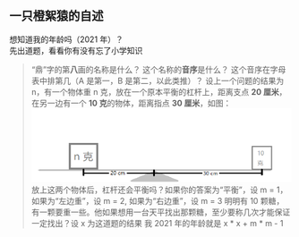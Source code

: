 ## 一只橙絮猿的自述
想知道我的年龄吗（2021 年）？  
先出道题，看看你有没有忘了小学知识
>“鼎”字的第**八**画的名称是什么？
>这个名称的**音序**是什么？
>这个音序在字母表中排第几（A 是第一，B 是第二，以此类推）？
>设上一个问题的结果为 n，有一个物体重 n 克，放在一个原本平衡的杠杆上，距离支点 **20 厘米**，在另一边有一个 **10 克**的物体，距离指点 **30 厘米**，如图：  
>![杠杆](杠杆.png)
>放上这两个物体后，杠杆还会平衡吗？如果你的答案为“平衡”，设 m = 1，如果为“左边重”，设 m = 2, 如果为“右边重”，设 m = 3
>明明有 10 颗糖，有一颗要重一些。他如果想用一台天平找出那颗糖，至少要称几次才能保证一定找出？设 x 为这道题的结果
我 2021 年的年龄就是 x * x + m * m - 1
